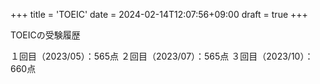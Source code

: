 +++
title = 'TOEIC'
date = 2024-02-14T12:07:56+09:00
draft = true
+++

TOEICの受験履歴
<!--more-->

１回目（2023/05）：565点
２回目（2023/07）：565点
３回目（2023/10）：660点